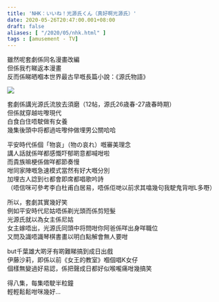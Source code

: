 ```yaml
---
title: 'NHK：いいね！光源氏くん（真好啊光源氏）'
date: 2020-05-26T20:47:00.001+08:00
draft: false
aliases: [ "/2020/05/nhk.html" ]
tags : [amusement - TV]
---
```


雖然呢套劇係同名漫畫改編 \
但係我冇睇返本漫畫 \
反而係睇晒嗰本世界最古早嘅長篇小說：《源氏物語》  

![](/images/hikarugenji.jpg)

套劇係講光源氏流放去須磨（12帖，源氏26歳春-27歳春時期） \
但係就穿越咗嚟現代 \
白食白住唔駛做有女養 \
幾集後頭中将都過咗嚟仲做埋男公關哈哈  

平安時代係個「物哀」（物の哀れ）嘅審美理念 \
講人話就係咩都感慨吓郁啲意都喊咁啦 \
而貴族嘛梗係做咩都節奏慢 \
咁同家陣嘅急速模式當然有好大嘅分別 \
加埋古人諗到乜都會即席都唱歌吟詩 \
（唔信咪可參考李白杜甫白居易，唔係佢哋以前求其噏幾句我駛鬼背咁L多嘢）  

所以，套劇其實幾好笑 \
例如平安時代尼姑唔係剃光頭而係剪短髮 \
光源氏就以為女主係尼姑 \
女主嫁唔出，光源氏同頭中将問咁你阿爸係咩出身咩職位 \
又問及識唔識琴棋書畫以明白點解會無人要咁

but千葉雄大啲牙有啲難睇搞到成日出戲 \
伊藤沙莉，即係以前《女王的教室》嗰個唱K女仔 \
個樣無變過好易認，係把聲成日都好似喉嚨痛咁幾搞笑

得八集，每集唔駛半粒鐘 \
輕輕鬆鬆咁咪幾好...